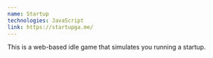 ```yaml
---
name: Startup
technologies: JavaScript
link: https://startupga.me/
---
```


This is a web-based idle game that simulates you running a startup.
